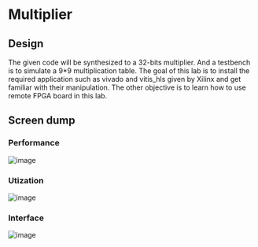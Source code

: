 # Multiplier

## Design
The given code will be synthesized to a 32-bits multiplier. And a testbench is to simulate a 9*9  multiplication table.
The goal of this lab is to install the required application such as vivado and vitis_hls given by Xilinx and get familiar with their manipulation. The other objective is to learn how to use remote FPGA board in this lab.

## Screen dump
### Performance 
![image](https://github.com/Hao-1014/hao_soclab/assets/137171680/b915bc45-47d7-4601-a4dc-e3a32dc95fb8)
### Utization
![image](https://github.com/Hao-1014/hao_soclab/assets/137171680/74598197-dde3-4173-a237-1160193f9393)
### Interface
![image](https://github.com/Hao-1014/hao_soclab/assets/137171680/004094e3-d620-4e8b-bd10-0f386812a0bf)

